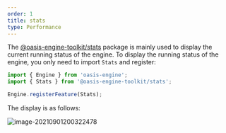```yaml
---
order: 1
title: stats
type: Performance
---
```


The [@oasis-engine-toolkit/stats](https://www.npmjs.com/package/@oasis-engine-toolkit/stats) package is mainly used to display the current running status of the engine. To display the running status of the engine, you only need to import `Stats` and register:

```typescript
import { Engine } from 'oasis-engine';
import { Stats } from '@oasis-engine-toolkit/stats';

Engine.registerFeature(Stats);
```

The display is as follows:

![image-20210901200322478](https://gw.alipayobjects.com/zos/OasisHub/262bebbd-cdd7-484e-8bdd-38e13915074d/image-20210901200322478.png)